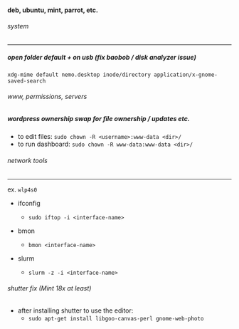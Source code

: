 #### deb, ubuntu, mint, parrot, etc.

###### system
---
##### open folder default + on usb (fix baobob / disk analyzer issue)

`xdg-mime default nemo.desktop inode/directory application/x-gnome-saved-search`

###### www, permissions, servers

##### wordpress ownership swap for file ownership / updates etc.
- to edit files: `sudo chown -R <username>:www-data <dir>/`
- to run dashboard: `sudo chown -R www-data:www-data <dir>/`

###### network tools 
---

ex. `wlp4s0`

- ifconfig
  - `sudo iftop -i <interface-name>`

- bmon
  - `bmon <interface-name>`

- slurm
  - `slurm -z -i <interface-name>`

###### shutter fix (Mint 18x at least)

- after installing shutter to use the editor:
  - `sudo apt-get install libgoo-canvas-perl gnome-web-photo`
